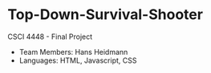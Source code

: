 # Top-Down-Survival-Shooter

CSCI 4448 - Final Project

- Team Members: Hans Heidmann
- Languages: HTML, Javascript, CSS